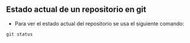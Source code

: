 ## Estado actual de un  repositorio en git

- Para ver el estado actual del repositorio se usa el siguiente comando: 
```console
git status
```